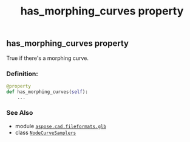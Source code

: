 ﻿---
title: has_morphing_curves property
second_title: Aspose.CAD for Python via .NET API References
description: 
type: docs
weight: 80
url: /python-net/aspose.cad.fileformats.glb/nodecurvesamplers/has_morphing_curves/
is_root: false
---

## has_morphing_curves property


True if there's a morphing curve.
### Definition:
```python
@property
def has_morphing_curves(self):
    ...
```

### See Also
* module [`aspose.cad.fileformats.glb`](../../)
* class [`NodeCurveSamplers`](/cad/python-net/aspose.cad.fileformats.glb/nodecurvesamplers)
